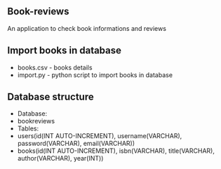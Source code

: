 ## Book-reviews
An application to check book informations and reviews

## Import books in database
* books.csv - books details
* import.py - python script to import books in database

## Database structure
* Database:
* bookreviews
* Tables:
* users(id(INT AUTO-INCREMENT), username(VARCHAR), password(VARCHAR), email(VARCHAR))
* books(id(INT AUTO-INCREMENT), isbn(VARCHAR), title(VARCHAR), author(VARCHAR), year(INT))
